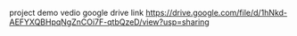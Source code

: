 project demo vedio 
google drive link https://drive.google.com/file/d/1hNkd-AEFYXQBHpqNgZnCOi7F-qtbQzeD/view?usp=sharing
